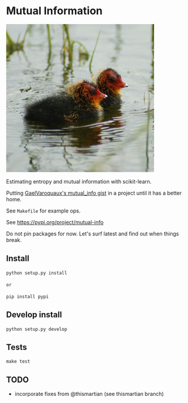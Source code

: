 # Mutual Information

<img src="img/coots.jpg" alt="reeeeeedme" width="400px">

Estimating entropy and mutual information with scikit-learn.

Putting [GaelVaroquaux's mutual_info gist](https://gist.github.com/GaelVaroquaux/ead9898bd3c973c40429) in a project until it has a better home.

See `Makefile` for example ops.

See https://pypi.org/project/mutual-info

Do not pin packages for now. Let's surf latest and find out when things break.

## Install

    python setup.py install

    or

    pip install pypi

## Develop install

    python setup.py develop

## Tests

    make test

## TODO

* incorporate fixes from @thismartian (see thismartian branch)
